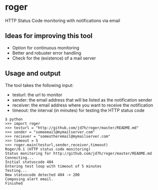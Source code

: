 # roger
HTTP Status Code monitoring with notifications via email

## Ideas for improving this tool

* Option for continuous monitoring
* Better and robuster error handling
* Check for the (existence) of a mail server

## Usage and output
The tool takes the following input:

* testurl: the url to monitor
* sender: the email address that will be listed as the notification sender
* receiver: the email address where you want to receive the notification
* timeout: the interval (in minutes) for testing the HTTP status code

```
$ python
>>> import roger
>>> testurl = "http://github.com/jd7h/roger/master/README.md"
>>> sender = "someemail@mymailserver.com"
>>> reciever = "someotheremail@mymailserver.com"
>>> timeout = 5
>>> roger.main(testurl,sender,receiver,timeout)
Roger/0.1 (HTTP status code monitoring)
Status monitoring for http://github.com/jd7h/roger/master/README.md
Connecting...
Initial statuscode 404
Entering test loop with timeout of 5 minutes
Testing...
New statuscode detected 404 -> 200
Composing alert email.
Finished
```
